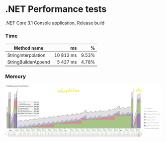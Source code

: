 # .NET Performance tests

.NET Core 3.1 Console application, Release build

### Time ###

|Method name|ms|%|
|-|-:|-:|
|StringInterpolation|10 813 ms|9.53%|
|StringBuilderAppend|5 427 ms|4.78%|
### Memory ###
<img src=".attachments/MemoryFootprint-1.jpg" alt="Memory footprint" title="Memory footprint" style="zoom:150%;" />

